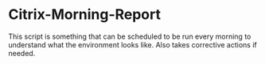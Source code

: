 # Citrix-Morning-Report
This script is something that can be scheduled to be run every morning to understand what the environment looks like.  Also takes corrective actions if needed.
